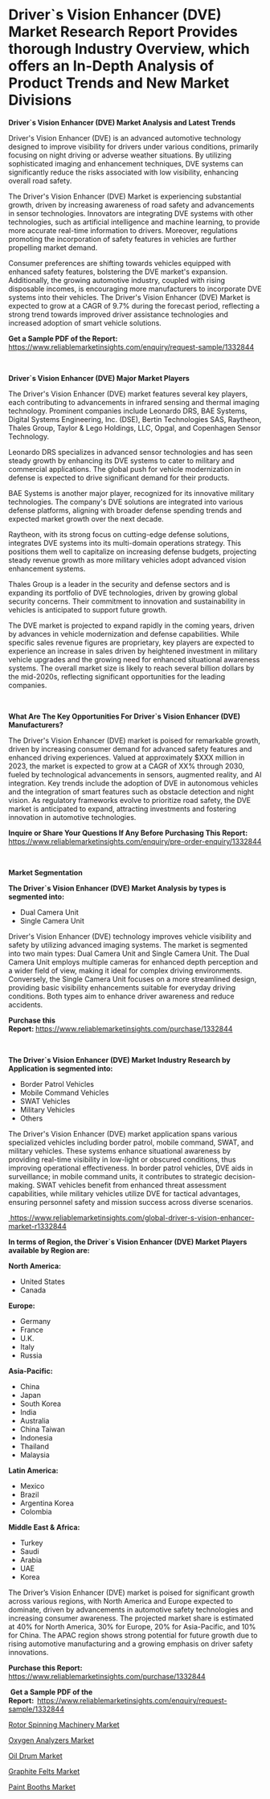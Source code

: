 <p><h1>Driver`s Vision Enhancer (DVE) Market Research Report Provides thorough Industry Overview, which offers an In-Depth Analysis of Product Trends and New Market Divisions</h1></p><p><strong>Driver`s Vision Enhancer (DVE) Market Analysis and Latest Trends</strong></p>
<p><p>Driver's Vision Enhancer (DVE) is an advanced automotive technology designed to improve visibility for drivers under various conditions, primarily focusing on night driving or adverse weather situations. By utilizing sophisticated imaging and enhancement techniques, DVE systems can significantly reduce the risks associated with low visibility, enhancing overall road safety.</p><p>The Driver's Vision Enhancer (DVE) Market is experiencing substantial growth, driven by increasing awareness of road safety and advancements in sensor technologies. Innovators are integrating DVE systems with other technologies, such as artificial intelligence and machine learning, to provide more accurate real-time information to drivers. Moreover, regulations promoting the incorporation of safety features in vehicles are further propelling market demand.</p><p>Consumer preferences are shifting towards vehicles equipped with enhanced safety features, bolstering the DVE market's expansion. Additionally, the growing automotive industry, coupled with rising disposable incomes, is encouraging more manufacturers to incorporate DVE systems into their vehicles. The Driver's Vision Enhancer (DVE) Market is expected to grow at a CAGR of 9.7% during the forecast period, reflecting a strong trend towards improved driver assistance technologies and increased adoption of smart vehicle solutions.</p></p>
<p><strong>Get a Sample PDF of the Report:&nbsp;</strong> <a href="https://www.reliablemarketinsights.com/enquiry/request-sample/1332844?utm_campaign=2240&utm_medium=2&utm_source=Github&utm_content=ia&utm_term=24032025&utm_id=drivers-vision-enhancer-dve">https://www.reliablemarketinsights.com/enquiry/request-sample/1332844</a></p>
<p>&nbsp;</p>
<p><strong>Driver`s Vision Enhancer (DVE) Major Market Players</strong></p>
<p><p>The Driver's Vision Enhancer (DVE) market features several key players, each contributing to advancements in infrared sensing and thermal imaging technology. Prominent companies include Leonardo DRS, BAE Systems, Digital Systems Engineering, Inc. (DSE), Bertin Technologies SAS, Raytheon, Thales Group, Taylor & Lego Holdings, LLC, Opgal, and Copenhagen Sensor Technology.</p><p>Leonardo DRS specializes in advanced sensor technologies and has seen steady growth by enhancing its DVE systems to cater to military and commercial applications. The global push for vehicle modernization in defense is expected to drive significant demand for their products.</p><p>BAE Systems is another major player, recognized for its innovative military technologies. The company's DVE solutions are integrated into various defense platforms, aligning with broader defense spending trends and expected market growth over the next decade.</p><p>Raytheon, with its strong focus on cutting-edge defense solutions, integrates DVE systems into its multi-domain operations strategy. This positions them well to capitalize on increasing defense budgets, projecting steady revenue growth as more military vehicles adopt advanced vision enhancement systems.</p><p>Thales Group is a leader in the security and defense sectors and is expanding its portfolio of DVE technologies, driven by growing global security concerns. Their commitment to innovation and sustainability in vehicles is anticipated to support future growth.</p><p>The DVE market is projected to expand rapidly in the coming years, driven by advances in vehicle modernization and defense capabilities. While specific sales revenue figures are proprietary, key players are expected to experience an increase in sales driven by heightened investment in military vehicle upgrades and the growing need for enhanced situational awareness systems. The overall market size is likely to reach several billion dollars by the mid-2020s, reflecting significant opportunities for the leading companies.</p></p>
<p>&nbsp;</p>
<p><strong>What Are The Key Opportunities For Driver`s Vision Enhancer (DVE) Manufacturers?</strong></p>
<p><p>The Driver's Vision Enhancer (DVE) market is poised for remarkable growth, driven by increasing consumer demand for advanced safety features and enhanced driving experiences. Valued at approximately $XXX million in 2023, the market is expected to grow at a CAGR of XX% through 2030, fueled by technological advancements in sensors, augmented reality, and AI integration. Key trends include the adoption of DVE in autonomous vehicles and the integration of smart features such as obstacle detection and night vision. As regulatory frameworks evolve to prioritize road safety, the DVE market is anticipated to expand, attracting investments and fostering innovation in automotive technologies.</p></p>
<p><strong>Inquire or Share Your Questions If Any Before Purchasing This Report:</strong> <a href="https://www.reliablemarketinsights.com/enquiry/pre-order-enquiry/1332844?utm_campaign=2240&utm_medium=2&utm_source=Github&utm_content=ia&utm_term=24032025&utm_id=drivers-vision-enhancer-dve">https://www.reliablemarketinsights.com/enquiry/pre-order-enquiry/1332844</a></p>
<p>&nbsp;</p>
<p><strong>Market Segmentation</strong></p>
<p><strong>The Driver`s Vision Enhancer (DVE) Market Analysis by types is segmented into:</strong></p>
<p><ul><li>Dual Camera Unit</li><li>Single Camera Unit</li></ul></p>
<p><p>Driver's Vision Enhancer (DVE) technology improves vehicle visibility and safety by utilizing advanced imaging systems. The market is segmented into two main types: Dual Camera Unit and Single Camera Unit. The Dual Camera Unit employs multiple cameras for enhanced depth perception and a wider field of view, making it ideal for complex driving environments. Conversely, the Single Camera Unit focuses on a more streamlined design, providing basic visibility enhancements suitable for everyday driving conditions. Both types aim to enhance driver awareness and reduce accidents.</p></p>
<p><strong>Purchase this Report:&nbsp;</strong><a href="https://www.reliablemarketinsights.com/purchase/1332844?utm_campaign=2240&utm_medium=2&utm_source=Github&utm_content=ia&utm_term=24032025&utm_id=drivers-vision-enhancer-dve">https://www.reliablemarketinsights.com/purchase/1332844</a></p>
<p>&nbsp;</p>
<p><strong>The Driver`s Vision Enhancer (DVE) Market Industry Research by Application is segmented into:</strong></p>
<p><ul><li>Border Patrol Vehicles</li><li>Mobile Command Vehicles</li><li>SWAT Vehicles</li><li>Military Vehicles</li><li>Others</li></ul></p>
<p><p>The Driver's Vision Enhancer (DVE) market application spans various specialized vehicles including border patrol, mobile command, SWAT, and military vehicles. These systems enhance situational awareness by providing real-time visibility in low-light or obscured conditions, thus improving operational effectiveness. In border patrol vehicles, DVE aids in surveillance; in mobile command units, it contributes to strategic decision-making. SWAT vehicles benefit from enhanced threat assessment capabilities, while military vehicles utilize DVE for tactical advantages, ensuring personnel safety and mission success across diverse scenarios.</p></p>
<p><a href="https://www.reliablemarketinsights.com/global-driver-s-vision-enhancer-market-r1332844?utm_campaign=2240&utm_medium=2&utm_source=Github&utm_content=ia&utm_term=24032025&utm_id=drivers-vision-enhancer-dve">&nbsp;https://www.reliablemarketinsights.com/global-driver-s-vision-enhancer-market-r1332844</a></p>
<p><strong>In terms of Region, the Driver`s Vision Enhancer (DVE) Market Players available by Region are:</strong></p>
<p>
    <p> <strong> North America: </strong>
        <ul>
            <li>United States</li>
            <li>Canada</li>
        </ul>
        </p> 
    <p> <strong> Europe: </strong>
        <ul>
            <li>Germany</li>
            <li>France</li>
            <li>U.K.</li>
            <li>Italy</li>
            <li>Russia</li>
        </ul>
        </p> 
    <p> <strong> Asia-Pacific: </strong>
        <ul>
            <li>China</li>
            <li>Japan</li>
            <li>South Korea</li>
            <li>India</li>
            <li>Australia</li>
            <li>China Taiwan</li>
            <li>Indonesia</li>
            <li>Thailand</li>
            <li>Malaysia</li>
        </ul>
        </p> 
    <p> <strong> Latin America: </strong>
        <ul>
            <li>Mexico</li>
            <li>Brazil</li>
            <li>Argentina Korea</li>
            <li>Colombia</li>
        </ul>
        </p> 
    <p> <strong> Middle East & Africa: </strong>
        <ul>
            <li>Turkey</li>
            <li>Saudi</li>
            <li>Arabia</li>
            <li>UAE</li>
            <li>Korea</li>
        </ul>
    </p>
    </p>
<p><p>The Driver’s Vision Enhancer (DVE) market is poised for significant growth across various regions, with North America and Europe expected to dominate, driven by advancements in automotive safety technologies and increasing consumer awareness. The projected market share is estimated at 40% for North America, 30% for Europe, 20% for Asia-Pacific, and 10% for China. The APAC region shows strong potential for future growth due to rising automotive manufacturing and a growing emphasis on driver safety innovations.</p></p>
<p><strong>Purchase this Report: </strong><a href="https://www.reliablemarketinsights.com/purchase/1332844?utm_campaign=2240&utm_medium=2&utm_source=Github&utm_content=ia&utm_term=24032025&utm_id=drivers-vision-enhancer-dve">https://www.reliablemarketinsights.com/purchase/1332844</a></p>
<p>&nbsp;<strong>Get a Sample PDF of the Report:&nbsp;&nbsp;</strong><a href="https://www.reliablemarketinsights.com/enquiry/request-sample/1332844?utm_campaign=2240&utm_medium=2&utm_source=Github&utm_content=ia&utm_term=24032025&utm_id=drivers-vision-enhancer-dve">https://www.reliablemarketinsights.com/enquiry/request-sample/1332844</a></p>
<p><strong></strong></p>
<p><p><a href="https://github.com/delcirodda4f/Market-Research-Report-List-1/blob/main/rotor-spinning-machinery-market.md?utm_campaign=2240&utm_medium=2&utm_source=Github&utm_content=ia&utm_term=24032025&utm_id=drivers-vision-enhancer-dve">Rotor Spinning Machinery Market</a></p><p><a href="https://www.linkedin.com/pulse/market-drivers-projections-oxygen-analyzers-2025-2032-steady-tppve?utm_campaign=2240&utm_medium=2&utm_source=Github&utm_content=ia&utm_term=24032025&utm_id=drivers-vision-enhancer-dve">Oxygen Analyzers Market</a></p><p><a href="https://www.linkedin.com/pulse/oil-drum-market-report-in-depth-analysis-8-cagr-projection-8c7de?utm_campaign=2240&utm_medium=2&utm_source=Github&utm_content=ia&utm_term=24032025&utm_id=drivers-vision-enhancer-dve">Oil Drum Market</a></p><p><a href="https://github.com/seherlouize/Market-Research-Report-List-1/blob/main/graphite-felts-market.md?utm_campaign=2240&utm_medium=2&utm_source=Github&utm_content=ia&utm_term=24032025&utm_id=drivers-vision-enhancer-dve">Graphite Felts Market</a></p><p><a href="https://www.linkedin.com/pulse/global-paint-booths-market-analysis-onmarkets-size-growth-jwote?utm_campaign=2240&utm_medium=2&utm_source=Github&utm_content=ia&utm_term=24032025&utm_id=drivers-vision-enhancer-dve">Paint Booths Market</a></p></p>